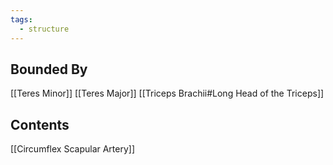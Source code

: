 ```yaml
---
tags:
  - structure
---
```

## Bounded By
[[Teres Minor]]
[[Teres Major]]
[[Triceps Brachii#Long Head of the Triceps]]


## Contents
[[Circumflex Scapular Artery]]

